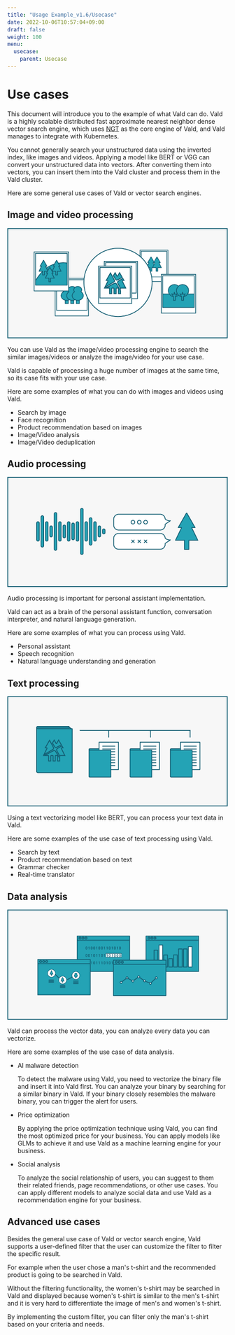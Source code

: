 ```yaml
---
title: "Usage Example_v1.6/Usecase"
date: 2022-10-06T10:57:04+09:00
draft: false
weight: 100
menu:
  usecase:
    parent: Usecase
---
```


# Use cases

  This document will introduce you to the example of what Vald can do.
  Vald is a highly scalable distributed fast approximate nearest neighbor dense vector search engine, which uses [NGT](https://github.com/yahoojapan/NGT) as the core engine of Vald, and Vald manages to integrate with Kubernetes.

  You cannot generally search your unstructured data using the inverted index, like images and videos.
  Applying a model like BERT or VGG can convert your unstructured data into vectors.
  After converting them into vectors, you can insert them into the Vald cluster and process them in the Vald cluster.

  Here are some general use cases of Vald or vector search engines.

## Image and video processing

  <img src="/images/v1.6/usecase/usecase_image.png" />

  You can use Vald as the image/video processing engine to search the similar images/videos or analyze the image/video for your use case.

  Vald is capable of processing a huge number of images at the same time, so its case fits with your use case.

  Here are some examples of what you can do with images and videos using Vald.

- Search by image
- Face recognition
- Product recommendation based on images
- Image/Video analysis
- Image/Video deduplication

## Audio processing

  <img src="/images/v1.6/usecase/usecase_audio.png" />

  Audio processing is important for personal assistant implementation.

  Vald can act as a brain of the personal assistant function, conversation interpreter, and natural language generation.

  Here are some examples of what you can process using Vald.

- Personal assistant
- Speech recognition
- Natural language understanding and generation

## Text processing

  <img src="/images/v1.6/usecase/usecase_text.png" />

  Using a text vectorizing model like BERT, you can process your text data in Vald.

  Here are some examples of the use case of text processing using Vald.

- Search by text
- Product recommendation based on text
- Grammar checker
- Real-time translator

## Data analysis

  <img src="/images/v1.6/usecase/usecase_data.png" />

  Vald can process the vector data, you can analyze every data you can vectorize.

  Here are some examples of the use case of data analysis.

- AI malware detection

  To detect the malware using Vald, you need to vectorize the binary file and insert it into Vald first.
  You can analyze your binary by searching for a similar binary in Vald.
  If your binary closely resembles the malware binary, you can trigger the alert for users.

- Price optimization

   By applying the price optimization technique using Vald, you can find the most optimized price for your business.
  You can apply models like GLMs to achieve it and use Vald as a machine learning engine for your business.

- Social analysis

  To analyze the social relationship of users, you can suggest to them their related friends, page recommendations, or other use cases.
  You can apply different models to analyze social data and use Vald as a recommendation engine for your business.

## Advanced use cases

  Besides the general use case of Vald or vector search engine, Vald supports a user-defined filter that the user can customize the filter to filter the specific result.

  For example when the user chose a man's t-shirt and the recommended product is going to be searched in Vald.

  Without the filtering functionality, the women's t-shirt may be searched in Vald and displayed because women's t-shirt is similar to the men's t-shirt and it is very hard to differentiate the image of men's and women's t-shirt.

  By implementing the custom filter, you can filter only the man's t-shirt based on your criteria and needs.
